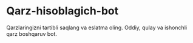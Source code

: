 # Qarz-hisoblagich-bot
Qarzlaringizni tartibli saqlang va eslatma oling. Oddiy, qulay va ishonchli qarz boshqaruv bot.
